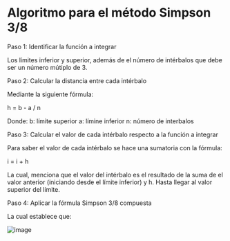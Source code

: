 # Algoritmo para el método Simpson 3/8

Paso 1: Identificar la función a integrar

Los límites inferior y superior, además de el número de intérbalos que debe ser un número mútiplo de 3.


Paso 2: Calcular la distancia entre cada intérbalo 

Mediante la siguiente fórmula:

h = b - a / n

Donde:
b: límite superior
a: límine inferior
n: número de interbalos


Paso 3: Calcular el valor de cada intérbalo respecto a la función a integrar

Para saber el valor de cada intérbalo se hace una sumatoria con la fórmula:

i = i + h

La cual, menciona que el valor del intérbalo es el resultado de la suma de el valor anterior (iniciando desde el límite inferior) y h. Hasta llegar al valor superior del límite.


Paso 4: Aplicar la fórmula Simpson 3/8 compuesta

La cual establece que: 

![image](https://github.com/22030130/Numerical-Methods-/assets/147437999/2742a92f-763e-42d5-91a6-ad4a651ab7b1)


